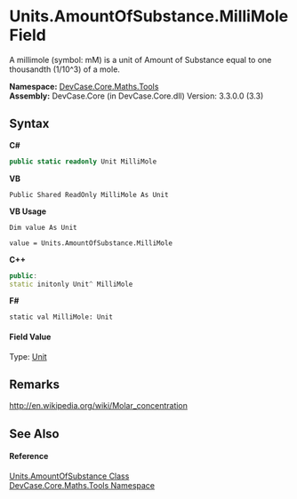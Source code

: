 # Units.AmountOfSubstance.MilliMole Field
 

A millimole (symbol: mM) is a unit of Amount of Substance equal to one thousandth (1/10^3) of a mole.

**Namespace:**&nbsp;<a href="N_DevCase_Core_Maths_Tools">DevCase.Core.Maths.Tools</a><br />**Assembly:**&nbsp;DevCase.Core (in DevCase.Core.dll) Version: 3.3.0.0 (3.3)

## Syntax

**C#**<br />
``` C#
public static readonly Unit MilliMole
```

**VB**<br />
``` VB
Public Shared ReadOnly MilliMole As Unit
```

**VB Usage**<br />
``` VB Usage
Dim value As Unit

value = Units.AmountOfSubstance.MilliMole

```

**C++**<br />
``` C++
public:
static initonly Unit^ MilliMole
```

**F#**<br />
``` F#
static val MilliMole: Unit
```


#### Field Value
Type: <a href="T_DevCase_Core_Maths_Unit">Unit</a>

## Remarks
<a href="http://en.wikipedia.org/wiki/Molar_concentration" target="_blank">http://en.wikipedia.org/wiki/Molar_concentration</a>

## See Also


#### Reference
<a href="T_DevCase_Core_Maths_Tools_Units_AmountOfSubstance">Units.AmountOfSubstance Class</a><br /><a href="N_DevCase_Core_Maths_Tools">DevCase.Core.Maths.Tools Namespace</a><br />